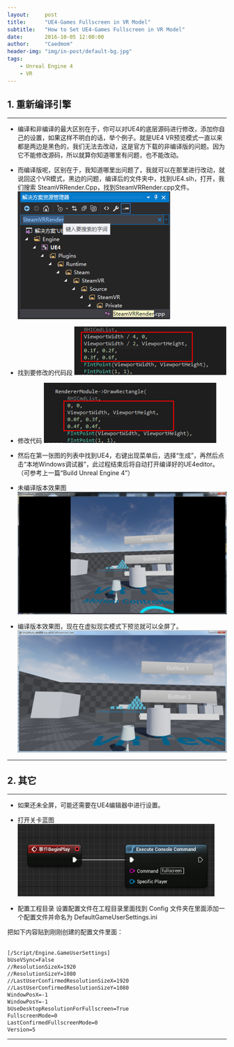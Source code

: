 ```yaml
---
layout:     post
title:      "UE4-Games Fullscreen in VR Model"
subtitle:   "How to Set UE4-Games Fullscreen in VR Model"
date:       2016-10-05 12:00:00
author:     "Caedmom"
header-img: "img/in-post/default-bg.jpg"
tags:
    - Unreal Engine 4
    - VR
---
```



## 1. 重新编译引擎

---

* 编译和非编译的最大区别在于，你可以对UE4的底层源码进行修改，添加你自己的设置，如果这样不明白的话，举个例子。就是UE4 VR预览模式一直以来都是两边是黑色的，我们无法去改动，这是官方下载的非编译版的问题。因为它不能修改源码，所以就算你知道哪里有问题，也不能改动。

* 而编译版呢，区别在于，我知道哪里出问题了，我就可以在那里进行改动，就说回这个VR模式，黑边的问题，编译后的文件夹中，找到UE4.slh，打开，我们搜索  SteamVRRender.Cpp，找到SteamVRRender.cpp文件。
![img](https://github.com/caedmom/caedmom.github.io/blob/master/img/in-post/2016-10-05-UE4-games-fullscreen-in-VR-model/0%20find-cpp-file.png?raw=true)

* 找到要修改的代码段
![img](https://github.com/caedmom/caedmom.github.io/blob/master/img/in-post/2016-10-05-UE4-games-fullscreen-in-VR-model/1%20source-code.png?raw=true)

* 修改代码
![img](https://github.com/caedmom/caedmom.github.io/blob/master/img/in-post/2016-10-05-UE4-games-fullscreen-in-VR-model/2%20modify-source-code.png?raw=true)

* 然后在第一张图的列表中找到UE4，右键出现菜单后，选择“生成”，再然后点击“本地Windows调试器”，此过程结束后将自动打开编译好的UE4editor。（可参考上一篇“Build Unreal Engine 4”）

* 未编译版本效果图
![img](https://github.com/caedmom/caedmom.github.io/blob/master/img/in-post/2016-10-05-UE4-games-fullscreen-in-VR-model/3%20VR-model-view-with-black-.png?raw=true)

* 编译版本效果图，现在在虚拟现实模式下预览就可以全屏了。
![img](https://github.com/caedmom/caedmom.github.io/blob/master/img/in-post/2016-10-05-UE4-games-fullscreen-in-VR-model/4%20fullscreen.png?raw=true)

---

## 2. 其它

---

* 如果还未全屏，可能还需要在UE4编辑器中进行设置。

* 打开关卡蓝图
![img](https://github.com/caedmom/caedmom.github.io/blob/master/img/in-post/2016-10-05-UE4-games-fullscreen-in-VR-model/5%20level-blueprint.png?raw=true)

* 配置工程目录
设置配置文件在工程目录里面找到 Config 文件夹在里面添加一个配置文件并命名为 DefaultGameUserSettings.ini

把如下内容贴到刚刚创建的配置文件里面：
<pre><code>
[/Script/Engine.GameUserSettings]
bUseVSync=False
//ResolutionSizeX=1920
//ResolutionSizeY=1080
//LastUserConfirmedResolutionSizeX=1920
//LastUserConfirmedResolutionSizeY=1080
WindowPosX=-1
WindowPosY=-1
bUseDesktopResolutionForFullscreen=True
FullscreenMode=0
LastConfirmedFullscreenMode=0
Version=5
</code></pre>

---